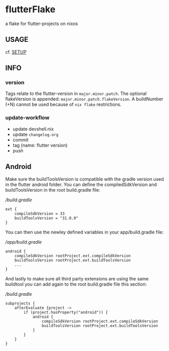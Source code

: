 # flutterFlake
a flake for flutter-projects on nixos

## USAGE
cf. [SETUP](./template/README.org)

## INFO

### version
Tags relate to the flutter-version in `major.minor.patch`.
The optional flakeVersion is appended: `major.minor.patch.flakeVersion`.
A buildNumber (+N) cannot be used because of `nix flake` restrictions.

### update-workflow
- update devshell.nix
- update `changelog.org`
- commit
- tag (name: flutter version)
- push

## Android
Make sure the buildToolsVersion is compatible with the gradle version used in the flutter android folder. You can define the compiledSdkVersion and buildToolsVersion in the root build.gradle file:

*/build.gradle*
```
ext {
    compileSdkVersion = 33
    buildToolsVersion = "31.0.0"
}
```

You can then use the newley defined variables in your app/build.gradle file:

*/app/build.gradle*
```
android {
    compileSdkVersion rootProject.ext.compileSdkVersion
    buildToolsVersion rootProject.ext.buildToolsVersion
    ...
}
```

And lastly to make sure all third party extensions are using the same buildtool you can add again to the root build.gradle file this section:

*/build.gradle*
```
subprojects {
    afterEvaluate {project ->
        if (project.hasProperty("android")) {
            android {
                compileSdkVersion rootProject.ext.compileSdkVersion
                buildToolsVersion rootProject.ext.buildToolsVersion
            }
        }
    }
}
```
